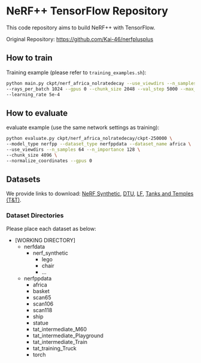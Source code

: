 # NeRF++ TensorFlow Repository

This code repository aims to build NeRF++ with TensorFlow.

Original Repository: https://github.com/Kai-46/nerfplusplus

## How to train

Training example (please refer to `training_examples.sh`):
```sh
python main.py ckpt/nerf_africa_nolratedecay --use_viewdirs --n_samples 128 --dataset_type nerfppdata --dataset_name africa --n_importance 256 --use_perturb --lrate_decay 50000 \
--rays_per_batch 1024 --gpus 0 --chunk_size 2048 --val_step 5000 --max_step 1000000 --no_batching \
--learning_rate 5e-4
```

## How to evaluate

evaluate example (use the same network settings as training):
```sh
python evaluate.py ckpt/nerf_africa_nolratedecay/ckpt-250000 \
--model_type nerfpp --dataset_type nerfppdata --dataset_name africa \
--use_viewdirs --n_samples 64 --n_importance 128 \
--chunk_size 4096 \
--normalize_coordinates --gpus 0
```

## Datasets
We provide links to download:
[NeRF Synthetic](https://github.com/bmild/nerf#running-code), 
[DTU](https://roboimagedata.compute.dtu.dk/?page_id=36), 
[LF](https://github.com/Kai-46/nerfplusplus#data), 
[Tanks and Temples (T&T)](https://github.com/isl-org/FreeViewSynthesis#data).

### Dataset Directories
Please place each dataset as below:

* [WORKING DIRECTORY]
  * nerfdata
    * nerf_synthetic
      * lego
      * chair
      * ...
  * nerfppdata
    * africa
    * basket
    * scan65
    * scan106
    * scan118
    * ship
    * statue
    * tat_intermediate_M60
    * tat_intermediate_Playground
    * tat_intermediate_Train
    * tat_training_Truck
    * torch

